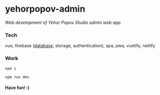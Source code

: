 # yehorpopov-admin

_Web development of Yehor Popov Studio admin web app_

### Tech

vue, firebase ([database](https://yehorpopov-db.firebaseio.com/.json), storage, authentication), spa, pwa, vuetify, netlify

### Work

`npm i`

`npm run dev`

#### Have fun! :)
